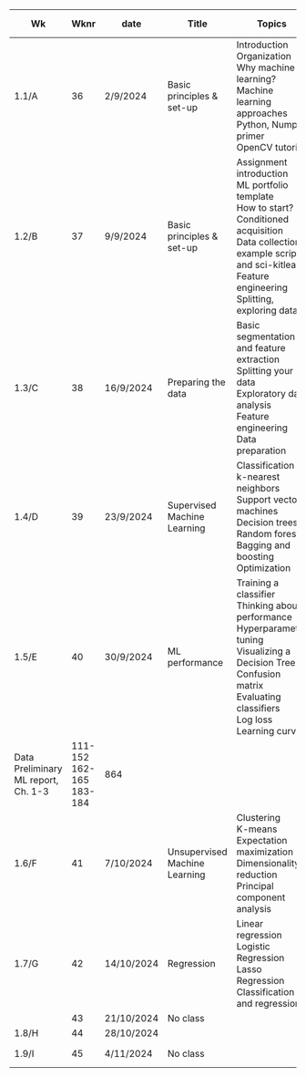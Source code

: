 | Wk | Wknr | date | Title | Topics | Quiz | Hand in deliverable | Géron (Ed2) | Bradski |
|----|------|------|-------|--------|------|---------------------|------------------|-------------|
| 1.1/A | 36 | 2/9/2024 | Basic principles & set-up | Introduction <br> Organization <br> Why machine learning? <br> Machine learning approaches <br> Python, Numpy primer <br> OpenCV tutorial | | | 1-22 | 769-779 |
| 1.2/B | 37 | 9/9/2024 | Basic principles & set-up | Assignment introduction <br> ML portfolio template <br> How to start? Conditioned acquisition <br> Data collection example script and sci-kitlearn <br> Feature engineering <br> Splitting, exploring data | | | 23-34 35-83 493-498 511-512 526-545 | 770-771 |
| 1.3/C | 38 | 16/9/2024 | Preparing the data | Basic segmentation and feature extraction <br> Splitting your data <br> Exploratory data analysis <br> Feature engineering <br> Data preparation | 1 | ML principles | 85-109 <br> 153-162 <br> 175-178 <br> 189-208 | 799-848 <br> 859-864 <br> 875-906 |
| 1.4/D | 39 | 23/9/2024 | Supervised Machine Learning | Classification <br> k-nearest neighbors <br> Support vector machines <br> Decision trees <br> Random forests <br> Bagging and boosting <br> Optimization | | |   | |
| 1.5/E | 40 | 30/9/2024 | ML performance | Training a classifier <br> Thinking about performance <br> Hyperparameter tuning <br> Visualizing a Decision Tree <br> Confusion matrix <br> Evaluating classifiers <br> Log loss <br> Learning curves | 2 | 
Data <br> Preliminary ML report, Ch. 1-3 | 111-152 <br> 162-165 <br> 183-184 | 864 |
| 1.6/F | 41 | 7/10/2024 | Unsupervised Machine Learning | Clustering <br> K-means <br> Expectation maximization <br> Dimensionality reduction <br> Principal component analysis | | Feedback on other groups' preliminary report | 79-81 <br> 88-100 <br> 102-105 <br> 130-140 | 779-785 |
| 1.7/G | 42 | 14/10/2024 | Regression | Linear regression <br> Logistic Regression <br> Lasso Regression <br> Classification and regression | 3 | ML performance | 235-267 <br> 213-233 | 786-792 |
|       | 43 | 21/10/2024 | No class | | | |   |   |
| 1.8/H | 44 | 28/10/2024 | | | | |   |   |
| 1.9/I | 45 | 4/11/2024 | No class | | resit 1,2,3 | Full ML report |   |   |